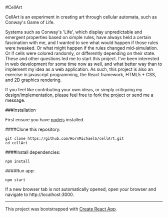 #CellArt

CellArt is an experiment in creating art through cellular automata, such as Conway's Game of Life. 

Systems such as Conway's 'Life', which display unpredictable and emergent properties based on simple rules, have always held a certain fascination with me, and I wanted to see what would happen if those rules were tweaked. Or what might happen if the rules changed mid-simulation. Or if cells were colored randomly, or differently depending on their state. These and other questions led me to start this project. I've been interested in web development for some time now as well, and what better way than to implement my idea as a web application. As such, this project is also an exercise in javascript programming, the React framework, HTML5 + CSS, and 2D graphics rendering.

If you feel like contributing your own ideas, or simply critiquing my design/implementation, please feel free to fork the project or send me a message.

###Installation

First ensure you have [nodejs](https://nodejs.org/en/download/) installed.

####Clone this repository:

```
git clone https://github.com/HornMichaelS/cellArt.git
cd cellArt
```

####Install dependencies:

`npm install`

####Run app:

`npm start`

If a new browser tab is not automatically opened, open your browser and navigate to http://localhost:3000.

---

This project was bootstrapped with [Create React App](https://github.com/facebookincubator/create-react-app).